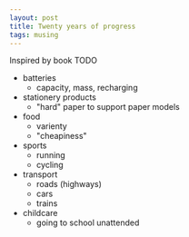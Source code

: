 ```yaml
---
layout: post
title: Twenty years of progress
tags: musing
---
```


Inspired by book TODO

- batteries
  - capacity, mass, recharging
- stationery products
  - "hard" paper to support paper models
- food
  - varienty
  - "cheapiness"
- sports
  - running
  - cycling
- transport
  - roads (highways)
  - cars
  - trains
- childcare
  - going to school unattended

